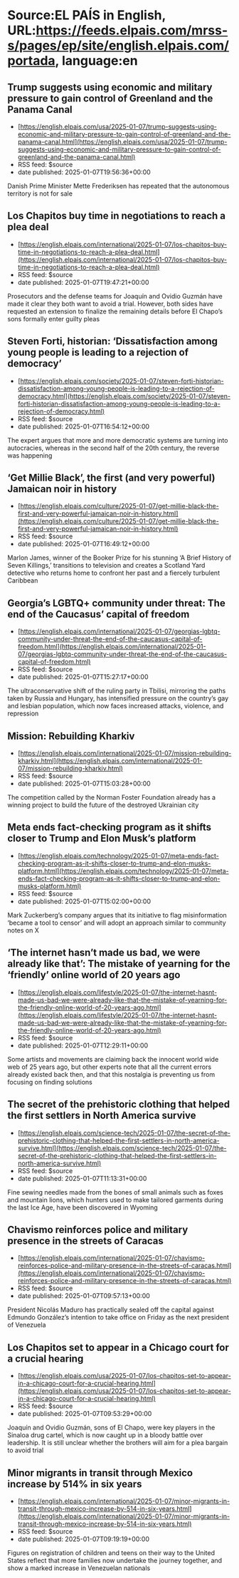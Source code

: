 # Source:EL PAÍS in English, URL:https://feeds.elpais.com/mrss-s/pages/ep/site/english.elpais.com/portada, language:en

## Trump suggests using economic and military pressure to gain control of Greenland and the Panama Canal
 - [https://english.elpais.com/usa/2025-01-07/trump-suggests-using-economic-and-military-pressure-to-gain-control-of-greenland-and-the-panama-canal.html](https://english.elpais.com/usa/2025-01-07/trump-suggests-using-economic-and-military-pressure-to-gain-control-of-greenland-and-the-panama-canal.html)
 - RSS feed: $source
 - date published: 2025-01-07T19:56:36+00:00

Danish Prime Minister Mette Frederiksen has repeated that the autonomous territory is not for sale

## Los Chapitos buy time in negotiations to reach a plea deal
 - [https://english.elpais.com/international/2025-01-07/los-chapitos-buy-time-in-negotiations-to-reach-a-plea-deal.html](https://english.elpais.com/international/2025-01-07/los-chapitos-buy-time-in-negotiations-to-reach-a-plea-deal.html)
 - RSS feed: $source
 - date published: 2025-01-07T19:47:21+00:00

Prosecutors and the defense teams for Joaquín and Ovidio Guzmán have made it clear they both want to avoid a trial. However, both sides have requested an extension to finalize the remaining details before El Chapo’s sons formally enter guilty pleas

## Steven Forti, historian: ‘Dissatisfaction among young people is leading to a rejection of democracy’
 - [https://english.elpais.com/society/2025-01-07/steven-forti-historian-dissatisfaction-among-young-people-is-leading-to-a-rejection-of-democracy.html](https://english.elpais.com/society/2025-01-07/steven-forti-historian-dissatisfaction-among-young-people-is-leading-to-a-rejection-of-democracy.html)
 - RSS feed: $source
 - date published: 2025-01-07T16:54:12+00:00

The expert argues that more and more democratic systems are turning into autocracies, whereas in the second half of the 20th century, the reverse was happening

## ‘Get Millie Black’, the first (and very powerful) Jamaican noir in history
 - [https://english.elpais.com/culture/2025-01-07/get-millie-black-the-first-and-very-powerful-jamaican-noir-in-history.html](https://english.elpais.com/culture/2025-01-07/get-millie-black-the-first-and-very-powerful-jamaican-noir-in-history.html)
 - RSS feed: $source
 - date published: 2025-01-07T16:49:12+00:00

Marlon James, winner of the Booker Prize for his stunning ‘A Brief History of Seven Killings,’ transitions to television and creates a Scotland Yard detective who returns home to confront her past and a fiercely turbulent Caribbean

## Georgia’s LGBTQ+ community under threat: The end of the Caucasus’ capital of freedom
 - [https://english.elpais.com/international/2025-01-07/georgias-lgbtq-community-under-threat-the-end-of-the-caucasus-capital-of-freedom.html](https://english.elpais.com/international/2025-01-07/georgias-lgbtq-community-under-threat-the-end-of-the-caucasus-capital-of-freedom.html)
 - RSS feed: $source
 - date published: 2025-01-07T15:27:17+00:00

The ultraconservative shift of the ruling party in Tbilisi, mirroring the paths taken by Russia and Hungary, has intensified pressure on the country’s gay and lesbian population, which now faces increased attacks, violence, and repression

## Mission: Rebuilding Kharkiv
 - [https://english.elpais.com/international/2025-01-07/mission-rebuilding-kharkiv.html](https://english.elpais.com/international/2025-01-07/mission-rebuilding-kharkiv.html)
 - RSS feed: $source
 - date published: 2025-01-07T15:03:28+00:00

The competition called by the Norman Foster Foundation already has a winning project to build the future of the destroyed Ukrainian city

## Meta ends fact-checking program as it shifts closer to Trump and Elon Musk’s platform
 - [https://english.elpais.com/technology/2025-01-07/meta-ends-fact-checking-program-as-it-shifts-closer-to-trump-and-elon-musks-platform.html](https://english.elpais.com/technology/2025-01-07/meta-ends-fact-checking-program-as-it-shifts-closer-to-trump-and-elon-musks-platform.html)
 - RSS feed: $source
 - date published: 2025-01-07T15:02:00+00:00

Mark Zuckerberg’s company argues that its initiative to flag misinformation ‘became a tool to censor’ and will adopt an approach similar to community notes on X

## ‘The internet hasn’t made us bad, we were already like that’: The mistake of yearning for the ‘friendly’ online world of 20 years ago
 - [https://english.elpais.com/lifestyle/2025-01-07/the-internet-hasnt-made-us-bad-we-were-already-like-that-the-mistake-of-yearning-for-the-friendly-online-world-of-20-years-ago.html](https://english.elpais.com/lifestyle/2025-01-07/the-internet-hasnt-made-us-bad-we-were-already-like-that-the-mistake-of-yearning-for-the-friendly-online-world-of-20-years-ago.html)
 - RSS feed: $source
 - date published: 2025-01-07T12:29:11+00:00

Some artists and movements are claiming back the innocent world wide web of 25 years ago, but other experts note that all the current errors already existed back then, and that this nostalgia is preventing us from focusing on finding solutions

## The secret of the prehistoric clothing that helped the first settlers in North America survive
 - [https://english.elpais.com/science-tech/2025-01-07/the-secret-of-the-prehistoric-clothing-that-helped-the-first-settlers-in-north-america-survive.html](https://english.elpais.com/science-tech/2025-01-07/the-secret-of-the-prehistoric-clothing-that-helped-the-first-settlers-in-north-america-survive.html)
 - RSS feed: $source
 - date published: 2025-01-07T11:13:31+00:00

Fine sewing needles made from the bones of small animals such as foxes and mountain lions, which hunters used to make tailored garments during the last Ice Age, have been discovered in Wyoming

## Chavismo reinforces police and military presence in the streets of Caracas
 - [https://english.elpais.com/international/2025-01-07/chavismo-reinforces-police-and-military-presence-in-the-streets-of-caracas.html](https://english.elpais.com/international/2025-01-07/chavismo-reinforces-police-and-military-presence-in-the-streets-of-caracas.html)
 - RSS feed: $source
 - date published: 2025-01-07T09:57:13+00:00

President Nicolás Maduro has practically sealed off the capital against Edmundo González’s intention to take office on Friday as the next president of Venezuela

## Los Chapitos set to appear in a Chicago court for a crucial hearing
 - [https://english.elpais.com/usa/2025-01-07/los-chapitos-set-to-appear-in-a-chicago-court-for-a-crucial-hearing.html](https://english.elpais.com/usa/2025-01-07/los-chapitos-set-to-appear-in-a-chicago-court-for-a-crucial-hearing.html)
 - RSS feed: $source
 - date published: 2025-01-07T09:53:29+00:00

Joaquín and Ovidio Guzmán, sons of El Chapo, were key players in the Sinaloa drug cartel, which is now caught up in a bloody battle over leadership. It is still unclear whether the brothers will aim for a plea bargain to avoid trial

## Minor migrants in transit through Mexico increase by 514% in six years
 - [https://english.elpais.com/international/2025-01-07/minor-migrants-in-transit-through-mexico-increase-by-514-in-six-years.html](https://english.elpais.com/international/2025-01-07/minor-migrants-in-transit-through-mexico-increase-by-514-in-six-years.html)
 - RSS feed: $source
 - date published: 2025-01-07T09:19:19+00:00

Figures on registration of children and teens on their way to the United States reflect that more families now undertake the journey together, and show a marked increase in Venezuelan nationals

